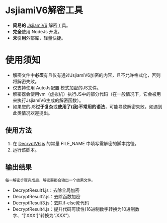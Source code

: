 # JsjiamiV6解密工具
* **简易的** [JsjiamiV6](https://www.jsjiami.com/) 解密工具。
* **完全**使用 NodeJs 开发。
* **未引用**外部库，轻量快捷。

# 使用须知
* 解密文件中**必须**有且仅有通过JsjiamiV6加密的内容，且不允许格式化，否则将解密失败。
* 仅支持使用 AutoJs配置 模式加密的JS文件。
* 解密器会使用vm（虚拟机）执行JS中的部分代码（在一般情况下，它会被用来执行JsjiamiV6生成的解密函数）。
* 如果您的JS**过于复杂**或**使用了(我)不常用的语法**，可能导致解密失败，如遇到此类情况欢迎提出。

## 使用方法
1. 在 [DecryptV6.js](https://github.com/NXY666/JavaScriptV6Decryptor/blob/master/DecryptV6.js) 的常量 FILE_NAME 中填写需解密的脚本路径。
2. 运行该脚本。

## 输出结果
    每一解密步骤完成后，解密器都会输出一个结果文件。
* DecryptResult1.js：去除全局加密
* DecryptResult2.js：去除函数加密
* DecryptResult3.js：去除if-else死代码
* DecryptResult4.js：提升代码可读性(16进制数字转换为10进制数字、“\['XXX'\]”转换为“.XXX”).
